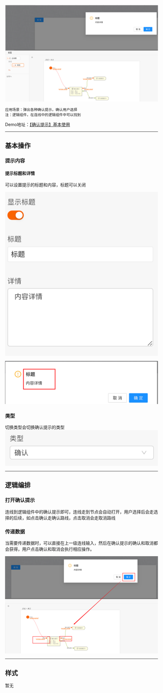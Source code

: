 ![Alt text](img/image.png)

```
应用场景：弹出各种确认提示，确认用户选择
注：逻辑组件，在连线中的逻辑组件中可以找到
```
Demo地址：[【确认提示】基本使用](https://my.mybricks.world/mybricks-pc-page/index.html?id=471155949342789)

----
## 基本操作
### 提示内容
#### 提示标题和详情
可以设置提示的标题和内容，标题可以关闭

![Alt text](img/image-1.png)

![Alt text](img/image-2.png)

### 类型
切换类型会切换确认提示的类型
![Alt text](img/image-3.png)

----
## 逻辑编排
### 打开确认提示
连线到逻辑组件中的确认提示即可，连线走到节点会自动打开，用户选择后会走选择的后续，如点击确认走确认路线，点击取消会走取消路线

### 传递数据
当需要传递数据时，可以直接在上一级连线输入，然后在确认提示的确认和取消都会获得，用户点击确认和取消会执行相应操作。

![Alt text](img/image-4.png)

----
## 样式
暂无

